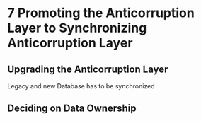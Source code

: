 # 7 Promoting the Anticorruption Layer to Synchronizing Anticorruption Layer

## Upgrading the Anticorruption Layer

Legacy and new Database has to be synchronized

## Deciding on Data Ownership

